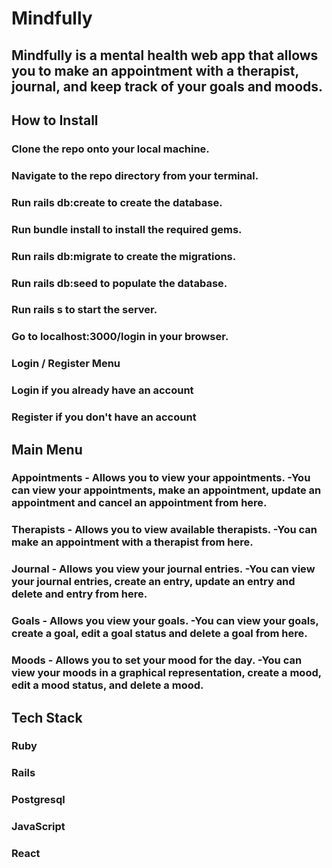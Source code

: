 # Mindfully
## Mindfully is a mental health web app that allows you to make an appointment with a therapist, journal, and keep track of your goals and moods.

## How to Install
### Clone the repo onto your local machine.
### Navigate to the repo directory from your terminal.
### Run rails db:create to create the database.
### Run bundle install to install the required gems.
### Run rails db:migrate to create the migrations.
### Run rails db:seed to populate the database.
### Run rails s to start the server.
### Go to localhost:3000/login in your browser.
### Login / Register Menu
### Login if you already have an account
### Register if you don't have an account

## Main Menu
### Appointments - Allows you to view your appointments. -You can view your appointments, make an appointment, update an appointment and cancel an appointment from here.
### Therapists - Allows you to view available therapists. -You can make an appointment with a therapist from here.
### Journal - Allows you view your journal entries. -You can view your journal entries, create an entry, update an entry and delete and entry from here.
### Goals - Allows you view your goals. -You can view your goals, create a goal, edit a goal status and delete a goal from here.
### Moods - Allows you to set your mood for the day. -You can view your moods in a graphical representation, create a mood, edit a mood status, and delete a mood.

## Tech Stack
### Ruby
### Rails
### Postgresql
### JavaScript
### React
